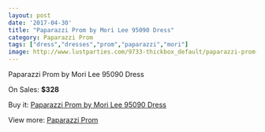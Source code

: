 ```yaml
---
layout: post
date: '2017-04-30'
title: "Paparazzi Prom by Mori Lee 95090 Dress"
category: Paparazzi Prom
tags: ["dress","dresses","prom","paparazzi","mori"]
image: http://www.lustparties.com/9733-thickbox_default/paparazzi-prom-by-mori-lee-95090-dress.jpg
---
```

Paparazzi Prom by Mori Lee 95090 Dress

On Sales: **$328**
<a href="https://www.lustparties.com/en/paparazzi-prom/3369-paparazzi-prom-by-mori-lee-95090-dress.html"><amp-img layout="responsive" width="600" height="600" src="//www.lustparties.com/9733-thickbox_default/paparazzi-prom-by-mori-lee-95090-dress.jpg" alt="Paparazzi Prom by Mori Lee 95090 Dress 0" /></a>

Buy it: [Paparazzi Prom by Mori Lee 95090 Dress](https://www.lustparties.com/en/paparazzi-prom/3369-paparazzi-prom-by-mori-lee-95090-dress.html "Paparazzi Prom by Mori Lee 95090 Dress")

View more: [Paparazzi Prom](https://www.lustparties.com/en/10-paparazzi-prom "Paparazzi Prom")